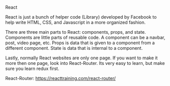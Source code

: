 React

React is just a bunch of helper code (Library) developed by Facebook to help write
HTML, CSS, and Javascript in a more organized fashion. 

There are three main parts to React: components, props, and state. Components are little parts of 
reusable code. A component can be a navbar, post, video page, etc. Props is data that is
given to a component from a different component. State is data that is internal to a component.

Lastly, normally React websites are only one page. If you want to make it more then one page,
look into React-Router. Its very easy to learn, but make sure you learn redux first.


React-Router: https://reacttraining.com/react-router/

